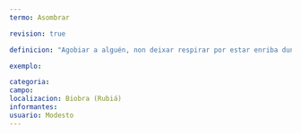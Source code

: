 ```yaml
---
termo: Asombrar

revision: true

definicion: "Agobiar a alguén, non deixar respirar por estar enriba dun."

exemplo:

categoria:
campo:
localizacion: Biobra (Rubiá)
informantes:
usuario: Modesto
---
```

